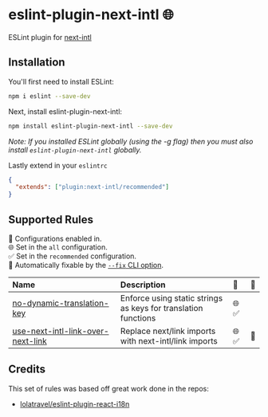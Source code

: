 # eslint-plugin-next-intl 🌐

ESLint plugin for [next-intl](https://github.com/amannn/next-intl)

## Installation

You'll first need to install ESLint:

```bash
npm i eslint --save-dev
```

Next, install eslint-plugin-next-intl:

```bash
npm install eslint-plugin-next-intl --save-dev
```

_Note: If you installed ESLint globally (using the -g flag) then you must also install `eslint-plugin-next-intl` globally._

Lastly extend in your `eslintrc`

```json
{
  "extends": ["plugin:next-intl/recommended"]
}
```

## Supported Rules

<!-- begin auto-generated rules list -->

💼 Configurations enabled in.\
🌐 Set in the `all` configuration.\
✅ Set in the `recommended` configuration.\
🔧 Automatically fixable by the [`--fix` CLI option](https://eslint.org/docs/user-guide/command-line-interface#--fix).

| Name                                                                                 | Description                                                    | 💼   | 🔧 |
| :----------------------------------------------------------------------------------- | :------------------------------------------------------------- | :--- | :- |
| [no-dynamic-translation-key](docs/rules/no-dynamic-translation-key.md)               | Enforce using static strings as keys for translation functions | 🌐 ✅ |    |
| [use-next-intl-link-over-next-link](docs/rules/use-next-intl-link-over-next-link.md) | Replace next/link imports with next-intl/link imports          | 🌐 ✅ | 🔧 |

<!-- end auto-generated rules list -->

## Credits

This set of rules was based off great work done in the repos:

- [lolatravel/eslint-plugin-react-i18n](https://github.com/lolatravel/eslint-plugin-react-i18n)
